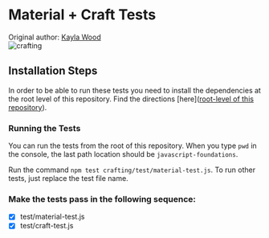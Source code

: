 # Material + Craft Tests
Original author: [Kayla Wood](https://github.com/kaylaewood)  
![crafting](https://media.giphy.com/media/H8Du95kBeT2zaf8Cax/giphy.gif)  

## Installation Steps

In order to be able to run these tests you need to install the dependencies at the root level of this repository. Find the directions [here]([root-level of this repository](https://github.com/turingschool-examples/javascript-foundations)).

### Running the Tests

You can run the tests from the root of this repository. When you type `pwd` in the console, the last path location should be `javascript-foundations`.

Run the command `npm test crafting/test/material-test.js`. To run other tests, just replace the test file name.

### Make the tests pass in the following sequence:

* [x] test/material-test.js  
* [x] test/craft-test.js  
